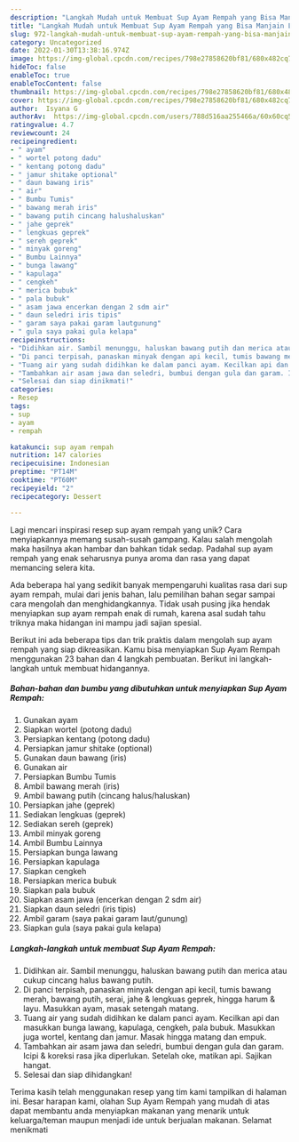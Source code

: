 ```yaml
---
description: "Langkah Mudah untuk Membuat Sup Ayam Rempah yang Bisa Manjain Lidah"
title: "Langkah Mudah untuk Membuat Sup Ayam Rempah yang Bisa Manjain Lidah"
slug: 972-langkah-mudah-untuk-membuat-sup-ayam-rempah-yang-bisa-manjain-lidah
category: Uncategorized
date: 2022-01-30T13:38:16.974Z
image: https://img-global.cpcdn.com/recipes/798e27858620bf81/680x482cq70/sup-ayam-rempah-foto-resep-utama.jpg
hideToc: false
enableToc: true
enableTocContent: false
thumbnail: https://img-global.cpcdn.com/recipes/798e27858620bf81/680x482cq70/sup-ayam-rempah-foto-resep-utama.jpg
cover: https://img-global.cpcdn.com/recipes/798e27858620bf81/680x482cq70/sup-ayam-rempah-foto-resep-utama.jpg
author:  Isyana G
authorAv:  https://img-global.cpcdn.com/users/788d516aa255466a/60x60cq50/avatar.jpg
ratingvalue: 4.7
reviewcount: 24
recipeingredient:
- " ayam"
- " wortel potong dadu"
- " kentang potong dadu"
- " jamur shitake optional"
- " daun bawang iris"
- " air"
- " Bumbu Tumis"
- " bawang merah iris"
- " bawang putih cincang halushaluskan"
- " jahe geprek"
- " lengkuas geprek"
- " sereh geprek"
- " minyak goreng"
- " Bumbu Lainnya"
- " bunga lawang"
- " kapulaga"
- " cengkeh"
- " merica bubuk"
- " pala bubuk"
- " asam jawa encerkan dengan 2 sdm air"
- " daun seledri iris tipis"
- " garam saya pakai garam lautgunung"
- " gula saya pakai gula kelapa"
recipeinstructions:
- "Didihkan air. Sambil menunggu, haluskan bawang putih dan merica atau cukup cincang halus bawang putih."
- "Di panci terpisah, panaskan minyak dengan api kecil, tumis bawang merah, bawang putih, serai, jahe &amp; lengkuas geprek, hingga harum &amp; layu. Masukkan ayam, masak setengah matang."
- "Tuang air yang sudah didihkan ke dalam panci ayam. Kecilkan api dan masukkan bunga lawang, kapulaga, cengkeh, pala bubuk. Masukkan juga wortel, kentang dan jamur. Masak hingga matang dan empuk."
- "Tambahkan air asam jawa dan seledri, bumbui dengan gula dan garam. Icipi &amp; koreksi rasa jika diperlukan. Setelah oke, matikan api. Sajikan hangat."
- "Selesai dan siap dinikmati!"
categories:
- Resep
tags:
- sup
- ayam
- rempah

katakunci: sup ayam rempah 
nutrition: 147 calories
recipecuisine: Indonesian
preptime: "PT14M"
cooktime: "PT60M"
recipeyield: "2"
recipecategory: Dessert

---
```



Lagi mencari inspirasi resep sup ayam rempah yang unik? Cara menyiapkannya memang susah-susah gampang. Kalau salah mengolah maka hasilnya akan hambar dan bahkan tidak sedap. Padahal sup ayam rempah yang enak seharusnya punya aroma dan rasa yang dapat memancing selera kita.




Ada beberapa hal yang sedikit banyak mempengaruhi kualitas rasa dari sup ayam rempah, mulai dari jenis bahan, lalu pemilihan bahan segar sampai cara mengolah dan menghidangkannya. Tidak usah pusing jika hendak menyiapkan sup ayam rempah enak di rumah, karena asal sudah tahu triknya maka hidangan ini mampu jadi sajian spesial.


Berikut ini ada beberapa tips dan trik praktis dalam mengolah sup ayam rempah yang siap dikreasikan. Kamu bisa menyiapkan Sup Ayam Rempah menggunakan 23 bahan dan 4 langkah pembuatan. Berikut ini langkah-langkah untuk membuat hidangannya.

<!--inarticleads1-->

##### Bahan-bahan dan bumbu yang dibutuhkan untuk menyiapkan Sup Ayam Rempah:

1. Gunakan  ayam
1. Siapkan  wortel (potong dadu)
1. Persiapkan  kentang (potong dadu)
1. Persiapkan  jamur shitake (optional)
1. Gunakan  daun bawang (iris)
1. Gunakan  air
1. Persiapkan  Bumbu Tumis
1. Ambil  bawang merah (iris)
1. Ambil  bawang putih (cincang halus/haluskan)
1. Persiapkan  jahe (geprek)
1. Sediakan  lengkuas (geprek)
1. Sediakan  sereh (geprek)
1. Ambil  minyak goreng
1. Ambil  Bumbu Lainnya
1. Persiapkan  bunga lawang
1. Persiapkan  kapulaga
1. Siapkan  cengkeh
1. Persiapkan  merica bubuk
1. Siapkan  pala bubuk
1. Siapkan  asam jawa (encerkan dengan 2 sdm air)
1. Siapkan  daun seledri (iris tipis)
1. Ambil  garam (saya pakai garam laut/gunung)
1. Siapkan  gula (saya pakai gula kelapa)




<!--inarticleads2-->

##### Langkah-langkah untuk membuat Sup Ayam Rempah:

1. Didihkan air. Sambil menunggu, haluskan bawang putih dan merica atau cukup cincang halus bawang putih.
1. Di panci terpisah, panaskan minyak dengan api kecil, tumis bawang merah, bawang putih, serai, jahe &amp; lengkuas geprek, hingga harum &amp; layu. Masukkan ayam, masak setengah matang.
1. Tuang air yang sudah didihkan ke dalam panci ayam. Kecilkan api dan masukkan bunga lawang, kapulaga, cengkeh, pala bubuk. Masukkan juga wortel, kentang dan jamur. Masak hingga matang dan empuk.
1. Tambahkan air asam jawa dan seledri, bumbui dengan gula dan garam. Icipi &amp; koreksi rasa jika diperlukan. Setelah oke, matikan api. Sajikan hangat.
1. Selesai dan siap dihidangkan!



Terima kasih telah menggunakan resep yang tim kami tampilkan di halaman ini. Besar harapan kami, olahan Sup Ayam Rempah yang mudah di atas dapat membantu anda menyiapkan makanan yang menarik untuk keluarga/teman maupun menjadi ide untuk berjualan makanan. Selamat menikmati
